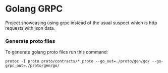 # Golang GRPC

Project showcasing using grpc instead of the usual suspect which is http requests with json data.


### Generate proto files
To generate golang proto files run this command:
```
protoc -I proto proto/contracts/*.proto --go_out=./proto/gen/go/ --go-grpc_out=./proto/gen/go/

```